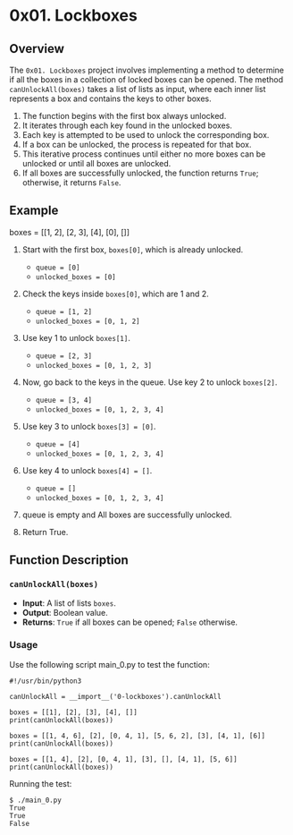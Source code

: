 # 0x01. Lockboxes

## Overview

The `0x01. Lockboxes` project involves implementing a method to determine if all the boxes in a collection of locked boxes can be opened. The method `canUnlockAll(boxes)` takes a list of lists as input, where each inner list represents a box and contains the keys to other boxes.

1. The function begins with the first box always unlocked.
2. It iterates through each key found in the unlocked boxes.
3. Each key is attempted to be used to unlock the corresponding box.
4. If a box can be unlocked, the process is repeated for that box.
5. This iterative process continues until either no more boxes can be unlocked or until all boxes are unlocked.
6. If all boxes are successfully unlocked, the function returns `True`; otherwise, it returns `False`.

## Example

boxes = [[1, 2], [2, 3], [4], [0], []]

1. Start with the first box, `boxes[0]`, which is already unlocked.
   - `queue = [0]`
   - `unlocked_boxes = [0]`

2. Check the keys inside `boxes[0]`, which are 1 and 2.  
   - `queue = [1, 2]`
   - `unlocked_boxes = [0, 1, 2]`

3. Use key 1 to unlock `boxes[1]`.  
   - `queue = [2, 3]`
   - `unlocked_boxes = [0, 1, 2, 3]`

6. Now, go back to the keys in the queue. Use key 2 to unlock `boxes[2]`.  
   - `queue = [3, 4]`
   - `unlocked_boxes = [0, 1, 2, 3, 4]`

7. Use key 3 to unlock `boxes[3] = [0]`.
   - `queue = [4]`
   - `unlocked_boxes = [0, 1, 2, 3, 4]`

8. Use key 4 to unlock `boxes[4] = []`.  
   - `queue = []`
   - `unlocked_boxes = [0, 1, 2, 3, 4]`

9. queue is empty and All boxes are successfully unlocked.  

10. Return True.


## Function Description

### `canUnlockAll(boxes)`
- **Input**: A list of lists `boxes`.
- **Output**: Boolean value.
- **Returns**: `True` if all boxes can be opened; `False` otherwise.

### Usage
Use the following script main_0.py to test the function:
```
#!/usr/bin/python3

canUnlockAll = __import__('0-lockboxes').canUnlockAll

boxes = [[1], [2], [3], [4], []]
print(canUnlockAll(boxes))

boxes = [[1, 4, 6], [2], [0, 4, 1], [5, 6, 2], [3], [4, 1], [6]]
print(canUnlockAll(boxes))

boxes = [[1, 4], [2], [0, 4, 1], [3], [], [4, 1], [5, 6]]
print(canUnlockAll(boxes))
```

Running the test:
```
$ ./main_0.py
True
True
False
```
